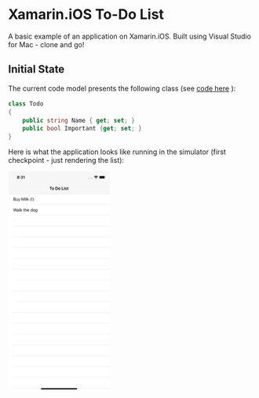 # Xamarin.iOS To-Do List

A basic example of an application on Xamarin.iOS. Built using Visual Studio for Mac - clone and go!

## Initial State

The current code model presents the following class (see [code here](./ToDoList/ToDoItem.cs) ):

```csharp
class Todo
{
    public string Name { get; set; }
    public bool Important {get; set; }
}
```

Here is what the application looks like running in the simulator (first checkpoint - just rendering the list):

![Screenshot 1](./Screenshots/01-initial-list.png )

